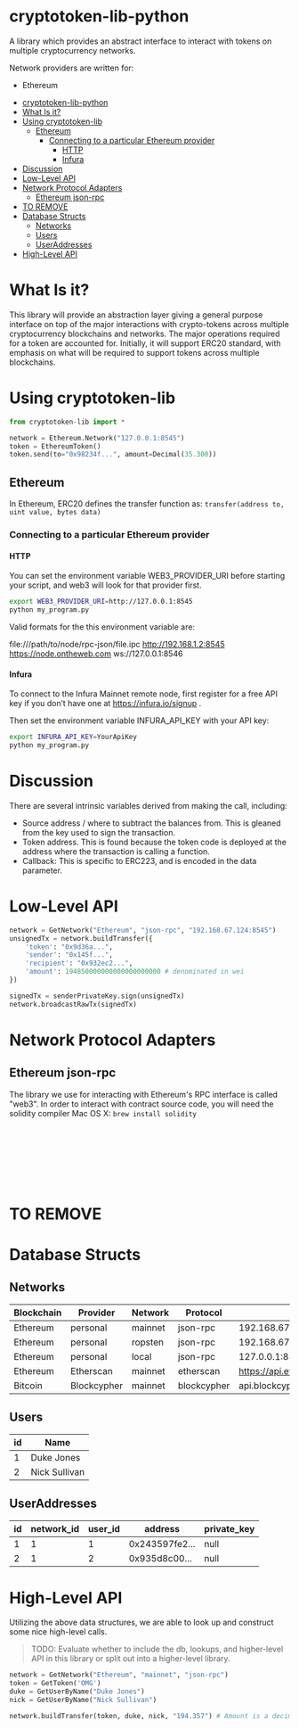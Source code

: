 
# cryptotoken-lib-python

A library which provides an abstract interface to interact with tokens on multiple cryptocurrency networks. 

Network providers are written for:
* Ethereum

- [cryptotoken-lib-python](#cryptotoken-lib-python)
- [What Is it?](#what-is-it)
- [Using cryptotoken-lib](#using-cryptotoken-lib)
    - [Ethereum](#ethereum)
        - [Connecting to a particular Ethereum provider](#connecting-to-a-particular-ethereum-provider)
            - [HTTP](#http)
            - [Infura](#infura)
- [Discussion](#discussion)
- [Low-Level API](#low-level-api)
- [Network Protocol Adapters](#network-protocol-adapters)
    - [Ethereum json-rpc](#ethereum-json-rpc)
- [TO REMOVE](#to-remove)
- [Database Structs](#database-structs)
    - [Networks](#networks)
    - [Users](#users)
    - [UserAddresses](#useraddresses)
- [High-Level API](#high-level-api)

# What Is it?
This library will provide an abstraction layer giving a general purpose interface on top of the major interactions with crypto-tokens across multiple cryptocurrency blockchains and networks.  The major operations required for a token are accounted for.  Initially, it will support ERC20 standard, with emphasis on what will be required to support tokens across multiple blockchains.


# Using cryptotoken-lib

```python
from cryptotoken-lib import *

network = Ethereum.Network("127.0.0.1:8545")
token = EthereumToken()
token.send(to="0x98234f...", amount=Decimal(35.300))
```

## Ethereum
In Ethereum, ERC20 defines the transfer function as:
`transfer(address to, uint value, bytes data)`


### Connecting to a particular Ethereum provider

#### HTTP
You can set the environment variable WEB3_PROVIDER_URI before starting your script, and web3 will look for that provider first.

```bash
export WEB3_PROVIDER_URI=http://127.0.0.1:8545
python my_program.py
```

Valid formats for the this environment variable are:

file:///path/to/node/rpc-json/file.ipc
http://192.168.1.2:8545
https://node.ontheweb.com
ws://127.0.0.1:8546


#### Infura
To connect to the Infura Mainnet remote node, first register for a free API key if you don’t have one at https://infura.io/signup .

Then set the environment variable INFURA_API_KEY with your API key:

```bash
export INFURA_API_KEY=YourApiKey
python my_program.py
```

# Discussion

There are several intrinsic variables derived from making the call, including:
* Source address / where to subtract the balances from. This is gleaned from the key used to sign the transaction.
* Token address. This is found because the token code is deployed at the address where the transaction is calling a function.
* Callback: This is specific to ERC223, and is encoded in the data parameter.






# Low-Level API

```python
network = GetNetwork("Ethereum", "json-rpc", "192.168.67.124:8545")
unsignedTx = network.buildTransfer({
    'token': "0x9d36a...",
    'sender': "0x145f...",
    'recipient': "0x932ec2...",
    'amount': 194850000000000000000000 # denominated in wei
})

signedTx = senderPrivateKey.sign(unsignedTx)
network.broadcastRawTx(signedTx)

```

# Network Protocol Adapters
## Ethereum json-rpc

The library we use for interacting with Ethereum's RPC interface is called "web3".
In order to interact with contract source code, you will need the solidity compiler
Mac OS X:
`brew install solidity`



\
\
\
\
\
&nbsp;





# TO REMOVE
# Database Structs
## Networks

| Blockchain | Provider    | Network | Protocol    | Address                         |
| ---------- | ----------- | ------- | ----------- | ------------------------------- |
| Ethereum   | personal    | mainnet | json-rpc    | 192.168.67.124:8545             |
| Ethereum   | personal    | ropsten | json-rpc    | 192.168.67.124:8546             |
| Ethereum   | personal    | local   | json-rpc    | 127.0.0.1:8545                  |
| Ethereum   | Etherscan   | mainnet | etherscan   | https://api.etherscan.io        |
| Bitcoin    | Blockcypher | mainnet | blockcypher | api.blockcypher.com/v1/btc/main |

## Users
| id  | Name          |
| --- | ------------- |
| 1   | Duke Jones    |
| 2   | Nick Sullivan |

## UserAddresses
| id  | network_id | user_id | address        | private_key |
| --- | ---------- | ------- | -------------- | ----------- |
| 1   | 1          | 1       | 0x243597fe2... | null        |
| 2   | 1          | 2       | 0x935d8c00...  | null        |



# High-Level API
Utilizing the above data structures, we are able to look up and construct some nice high-level calls.

> TODO: Evaluate whether to include the db, lookups, and higher-level API in this library or split out into a higher-level library.

```python
network = GetNetwork("Ethereum", "mainnet", "json-rpc")
token = GetToken('OMG')
duke = GetUserByName("Duke Jones")
nick = GetUserByName("Nick Sullivan")

network.buildTransfer(token, duke, nick, "194.357") # Amount is a decimal-style representation in the precision defined in the smart contract.
```
